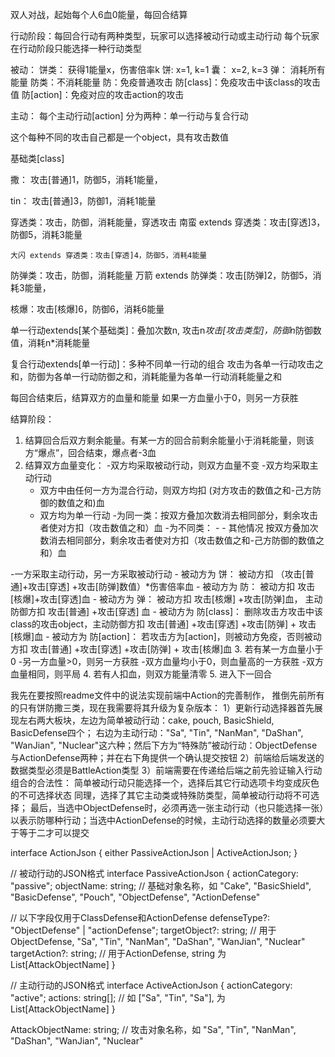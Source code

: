 双人对战，起始每个人6血0能量，每回合结算

行动阶段：每回合行动有两种类型，玩家可以选择被动行动或主动行动
每个玩家在行动阶段只能选择一种行动类型

被动：
饼类： 获得1能量x，伤害倍率k
    饼: x=1, k=1
    囊： x=2, k=3
弹： 消耗所有能量
防类：不消耗能量
    防：免疫普通攻击
    防[class]：免疫攻击中该class的攻击值
    防[action]：免疫对应的攻击action的攻击


主动：
每个主动行动[action]
分为两种：单一行动与复合行动

这个每种不同的攻击自己都是一个object，具有攻击数值

基础类[class]

撒： 攻击[普通]1，防御5，消耗1能量，
    
tin： 攻击[普通]3，防御1，消耗1能量

穿透类：攻击，防御，消耗能量，穿透攻击
    南蛮 extends 穿透类：攻击[穿透]3，防御5，消耗3能量

    大闪 extends 穿透类：攻击[穿透]4，防御5，消耗4能量

防弹类：攻击，防御，消耗能量
    万箭 extends 防弹类：攻击[防弹]2，防御5，消耗3能量，

核爆：攻击[核爆]6，防御6，消耗6能量

单一行动extends[某个基础类]：叠加次数n,
    攻击n*攻击[攻击类型]，防御n*防御数值，消耗n*消耗能量


复合行动extends[单一行动]：多种不同单一行动的组合
    攻击为各单一行动攻击之和，防御为各单一行动防御之和，消耗能量为各单一行动消耗能量之和

每回合结束后，结算双方的血量和能量
如果一方血量小于0，则另一方获胜


结算阶段：
1. 结算回合后双方剩余能量。有某一方的回合前剩余能量小于消耗能量，则该方“爆点”，回合结束，爆点者-3血
2. 结算双方血量变化：
-双方均采取被动行动，则双方血量不变
-双方均采取主动行动
    - 双方中由任何一方为混合行动，则双方均扣 (对方攻击的数值之和-己方防御的数值之和)血
    - 双方均为单一行动
        -为同一类：按双方叠加次数消去相同部分，剩余攻击者使对方扣（攻击数值之和）血
        -为不同类：
            - 
            - 其他情况 按双方叠加次数消去相同部分，剩余攻击者使对方扣（攻击数值之和-己方防御的数值之和）血
    
-一方采取主动行动，另一方采取被动行动
    - 被动方为 饼： 被动方扣 （攻击[普通]+攻击[穿透] +攻击[防弹]数值）*伤害倍率血
    - 被动方为 防： 被动方扣 攻击[核爆]+攻击[穿透]血
    - 被动方为 弹： 被动方扣 攻击[核爆] +攻击[防弹]血， 主动防御方扣 攻击[普通] +攻击[穿透] 血
    - 被动方为 防[class]： 删除攻击方攻击中该class的攻击object，主动防御方扣 攻击[普通] +攻击[穿透] +攻击[防弹] + 攻击[核爆]血
    - 被动方为 防[action]： 若攻击方为[action]，则被动方免疫，否则被动方扣 攻击[普通] +攻击[穿透] +攻击[防弹] +
      攻击[核爆]血
3. 若有某一方血量小于0
-另一方血量>0，则另一方获胜
-双方血量均小于0，则血量高的一方获胜
-双方血量相同，则平局
4. 若有人扣血，则双方能量清零
5. 进入下一回合

我先在要按照readme文件中的说法实现前端中Action的完善制作，
推倒先前所有的只有饼防撒三类，现在我需要将其升级为复杂版本：
1）更新行动选择器首先展现左右两大板块，左边为简单被动行动：cake, pouch, BasicShield, BasicDefense四个； 右边为主动行动："Sa", "Tin", "NanMan", "DaShan", "WanJian", "Nuclear"这六种；然后下方为“特殊防”被动行动：ObjectDefense与ActionDefense两种；并在右下角提供一个确认提交按钮
2）前端给后端发送的数据类型必须是BattleAction类型
3）前端需要在传递给后端之前先验证输入行动组合的合法性：
简单被动行动只能选择一个，选择后其它行动选项卡均变成灰色的不可选择状态
同理，选择了其它主动类或特殊防类型，简单被动行动将不可选择；
最后，当选中ObjectDefense时，必须再选一张主动行动（也只能选择一张）以表示防哪种行动；当选中ActionDefense的时候，主动行动选择的数量必须要大于等于二才可以提交

interface ActionJson {
  either PassiveActionJson | ActiveActionJson;
}

// 被动行动的JSON格式
interface PassiveActionJson {
  actionCategory: "passive";
  objectName: string;  // 基础对象名称，如 "Cake", "BasicShield", "BasicDefense", "Pouch", "ObjectDefense", "ActionDefense"
  
  // 以下字段仅用于ClassDefense和ActionDefense
  defenseType?: "ObjectDefense" | "actionDefense";
  targetObject?: string;    // 用于ObjectDefense, "Sa", "Tin", "NanMan", "DaShan", "WanJian", "Nuclear"
  targetAction?: string;   // 用于ActionDefense, string 为 List[AttackObjectName]
}

// 主动行动的JSON格式
interface ActiveActionJson {
  actionCategory: "active";
  actions: string[];  // 如 ["Sa", "Tin", "Sa"], 为 List[AttackObjectName]
}

AttackObjectName: string;  // 攻击对象名称，如 "Sa", "Tin", "NanMan", "DaShan", "WanJian", "Nuclear"